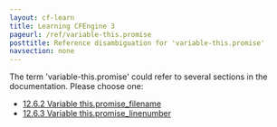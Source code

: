 ```yaml
---
layout: cf-learn
title: Learning CFEngine 3
pageurl: /ref/variable-this.promise
posttitle: Reference disambiguation for 'variable-this.promise'
navsection: none
---
```


The term 'variable-this.promise' could refer to several sections in the documentation. Please choose one:

- [12.6.2 Variable this.promise_filename](https://cfengine.com/manuals/cf3-Reference#Variable-this.promise_filename)
- [12.6.3 Variable this.promise_linenumber](https://cfengine.com/manuals/cf3-Reference#Variable-this.promise_linenumber)
